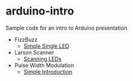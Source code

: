 # arduino-intro
Sample code for an intro to Arduino presentation

* FizzBuzz
  * [Simple Single LED](fizzbuzz-simple/README.md) 
* Larson Scanner
  * [Scanning LEDs](larson-scanner/)
* Pulse Width Modulation
  * [Simple Introduction](pwm-simple/)
